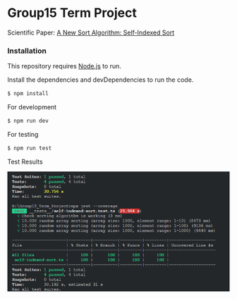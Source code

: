 # Group15 Term Project

Scientific Paper: [A New Sort Algorithm: Self-Indexed Sort](https://www.researchgate.net/profile/Yingxu_Wang/publication/220178394_A_New_Sort_Algorithm_Self-Indexed_Sort/links/545c72ed0cf249070a7aa1e9/A-New-Sort-Algorithm-Self-Indexed-Sort.pdf)

### Installation

This repository requires [Node.js](https://nodejs.org/) to run.

Install the dependencies and devDependencies to run the code.

```sh
$ npm install
```

For development

```sh
$ npm run dev
```

For testing
```sh
$ npm run test
```

Test Results

<img src="./images/test_results.png" />
